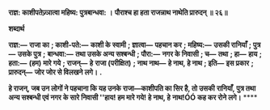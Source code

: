 **राज्ञ: काशीपतेज्र्ञात्वा महिष्य: पुत्रबान्धवा: ।** **पौराश्च हा हता राजन्नाथ नाथेति प्रारुदन् ॥ २६॥** 

**शब्दार्थ** 

**राज्ञ:—** **राजा का** **; काशी-पते:—** **काशी के स्वामी** **; ज्ञात्वा—** **पहचान कर** **; महिष्य:—** **उसकी रानियाँ** **; पुत्र—** **उसके पुत्र** **;** **बान्धवा:—** **तथा उसके अन्य सश्बन्धी** **; पौरा:—** **नगर के निवासी** **; च—** **तथा** **; हा—** **हाय** **; हता:—** **(हम) मारे गये** **; राजन्—** **हे** **राजा (परीक्षित)** **; नाथ नाथ—** **हे नाथ, हे नाथ** **; इति—** **इस प्रकार** **; प्रारुदन्—** **जोर जोर से विलखने लगे।** **.** 

**हे राजन्, जब उन लोगों ने पहचाना कि यह उनके राजा—काशीपति का सिर है, तो उसकी** **रानियाँ, पुत्र तथा अन्य सश्बन्धी एवं नगर के सारे निवासी ''हाय! हम मारे गये! हे नाथ, हे** **नाथ!ÓÓ कह कर रोने लगे।** **** 